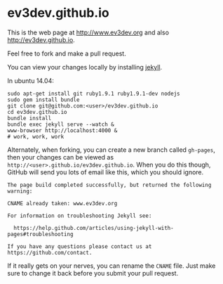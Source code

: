 ev3dev.github.io
================

This is the web page at <http://www.ev3dev.org> and also <http://ev3dev.github.io>.

Feel free to fork and make a pull request.

You can view your changes locally by installing [jekyll](http://jekyllrb.com/).

In ubuntu 14.04:

    sudo apt-get install git ruby1.9.1 ruby1.9.1-dev nodejs
    sudo gem install bundle
    git clone git@github.com:<user>/ev3dev.github.io
    cd ev3dev.github.io
    bundle install
    bundle exec jekyll serve --watch &
    www-browser http://localhost:4000 &
    # work, work, work

Alternately, when forking, you can create a new branch called `gh-pages`, then your
changes can be viewed as `http://<user>.github.io/ev3dev.github.io`. When you do this
though, GitHub will send you lots of email like this, which you should ignore.

    The page build completed successfully, but returned the following warning:
    
    CNAME already taken: www.ev3dev.org
    
    For information on troubleshooting Jekyll see:
    
      https://help.github.com/articles/using-jekyll-with-pages#troubleshooting
    
    If you have any questions please contact us at https://github.com/contact.
    
If it really gets on your nerves, you can rename the `CNAME` file. Just make sure to
change it back before you submit your pull request.


